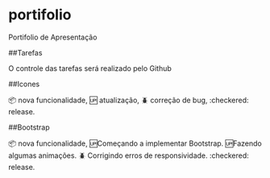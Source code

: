 # portifolio
Portifolio de Apresentação

##Tarefas

O controle das tarefas será realizado pelo Github

##Icones

:package: nova funcionalidade,
:up: atualização,
:beetle: correção de bug,
:checkered: release.

##Bootstrap

:package: nova funcionalidade,
:up:Começando a implementar Bootstrap.
:up:Fazendo algumas animações.
:beetle: Corrigindo erros de responsividade.
:checkered: release.